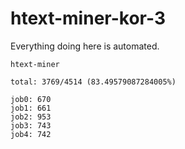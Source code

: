 # htext-miner-kor-3

Everything doing here is automated.

```
htext-miner

total: 3769/4514 (83.49579087284005%)

job0: 670
job1: 661
job2: 953
job3: 743
job4: 742
```